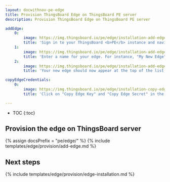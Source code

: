 ```yaml
---
layout: docwithnav-pe-edge
title: Provision ThingsBoard Edge on ThingsBoard PE server
description: Provision ThingsBoard Edge on ThingsBoard PE server

addEdge:
    0:
        image: https://img.thingsboard.io/pe/edge/installation-add-edge-item-1.png
        title: 'Sign in to your ThingsBoard <b>PE</b> instance and navigate to the "Edge Management" -> "Instances" page. Click the "+" icon in the top right corner and select "Add Edge".'
    1:
        image: https://img.thingsboard.io/pe/edge/installation-add-edge-item-2.png
        title: 'Enter a name for your edge. For instance, "My New Edge". If necessary, update the cloud endpoint. This URL should be accessible from the edge. If the edge is running in a Docker container, using "localhost" is <b>incorrect</b>. It must be the IP address of the machine where ThingsBoard <b>PE</b> is running and accessible by the edge container. If you are using the ThingsBoard <b>Cloud</b> server to evaluate the edge, leave this setting as it is. Click "Add" to create your new edge.'
    2:
        image: https://img.thingsboard.io/pe/edge/installation-add-edge-item-3.png
        title: 'Your new edge should now appear at the top of the list, as entries are sorted by creation time by default.'

copyEdgeCredentials:
    0:
        image: https://img.thingsboard.io/pe/edge/installation-copy-edge-credentials-item-1.png
        title: 'Click on "Copy Edge Key" and "Copy Edge Secret" in the edge details section. This will copy your edge credentials to your clipboard. Be sure to store them in a secure location, as these values will be needed in the following steps.'

---
```


* TOC
{:toc}

## Provision the edge on ThingsBoard server

{% assign docsPrefix = "pe/edge/" %}
{% include templates/edge/provision/add-edge.md %}

## Next steps

{% include templates/edge/provision/edge-installation.md %}
